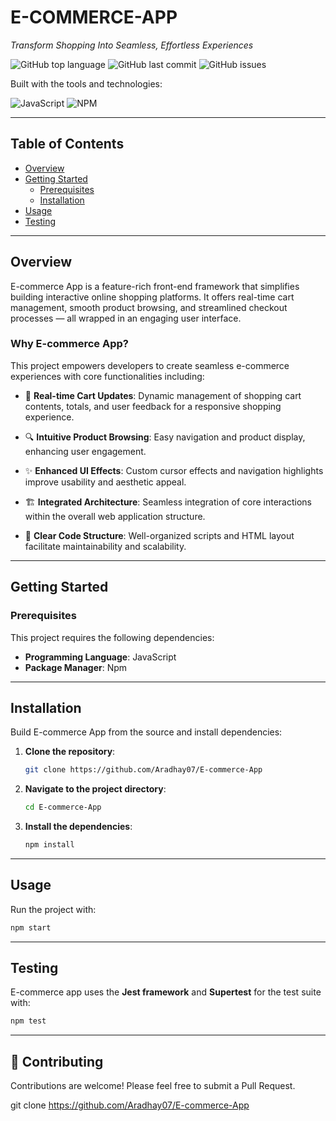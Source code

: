 # E-COMMERCE-APP

*Transform Shopping Into Seamless, Effortless Experiences*

![GitHub top language](https://img.shields.io/github/languages/top/Aradhay07/E-commerce-App)
![GitHub last commit](https://img.shields.io/github/last-commit/Aradhay07/E-commerce-App)
![GitHub issues](https://img.shields.io/github/issues/Aradhay07/E-commerce-App)

Built with the tools and technologies:

![JavaScript](https://img.shields.io/badge/JavaScript-F7DF1E?logo=javascript&logoColor=000)
![NPM](https://img.shields.io/badge/NPM-CB3837?logo=npm&logoColor=fff)

---

## Table of Contents

- [Overview](#overview)
- [Getting Started](#getting-started)
  - [Prerequisites](#prerequisites)
  - [Installation](#installation)
- [Usage](#usage)
- [Testing](#testing)

---

## Overview

E-commerce App is a feature-rich front-end framework that simplifies building interactive online shopping platforms. It offers real-time cart management, smooth product browsing, and streamlined checkout processes — all wrapped in an engaging user interface.

### Why E-commerce App?

This project empowers developers to create seamless e-commerce experiences with core functionalities including:

- 🛒 **Real-time Cart Updates**: Dynamic management of shopping cart contents, totals, and user feedback for a responsive shopping experience.

- 🔍 **Intuitive Product Browsing**: Easy navigation and product display, enhancing user engagement.

- ✨ **Enhanced UI Effects**: Custom cursor effects and navigation highlights improve usability and aesthetic appeal.

- 🏗️ **Integrated Architecture**: Seamless integration of core interactions within the overall web application structure.

- 🧹 **Clear Code Structure**: Well-organized scripts and HTML layout facilitate maintainability and scalability.

---

## Getting Started

### Prerequisites

This project requires the following dependencies:

- **Programming Language**: JavaScript
- **Package Manager**: Npm

---

## Installation

Build E-commerce App from the source and install dependencies:

1. **Clone the repository**:
   ```bash
   git clone https://github.com/Aradhay07/E-commerce-App
   ```

2. **Navigate to the project directory**:
   ```bash
   cd E-commerce-App
   ```

3. **Install the dependencies**:
   ```bash
   npm install
   ```

---

## Usage

Run the project with:

```bash
npm start
```

---

## Testing

E-commerce app uses the **Jest framework** and **Supertest** for the test suite with:

```bash
npm test
```

---

## 🤝 Contributing

Contributions are welcome! Please feel free to submit a Pull Request.



   git clone https://github.com/Aradhay07/E-commerce-App

